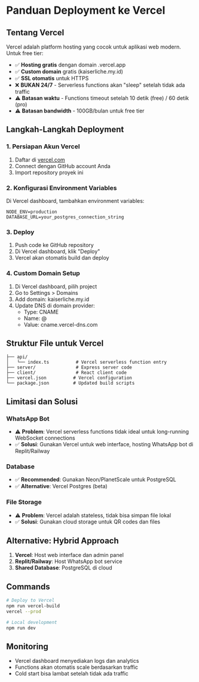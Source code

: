 # Panduan Deployment ke Vercel

## Tentang Vercel
Vercel adalah platform hosting yang cocok untuk aplikasi web modern. Untuk free tier:
- ✅ **Hosting gratis** dengan domain .vercel.app
- ✅ **Custom domain** gratis (kaiserliche.my.id)
- ✅ **SSL otomatis** untuk HTTPS
- ❌ **BUKAN 24/7** - Serverless functions akan "sleep" setelah tidak ada traffic
- ⚠️ **Batasan waktu** - Functions timeout setelah 10 detik (free) / 60 detik (pro)
- ⚠️ **Batasan bandwidth** - 100GB/bulan untuk free tier

## Langkah-Langkah Deployment

### 1. Persiapan Akun Vercel
1. Daftar di [vercel.com](https://vercel.com)
2. Connect dengan GitHub account Anda
3. Import repository proyek ini

### 2. Konfigurasi Environment Variables
Di Vercel dashboard, tambahkan environment variables:
```
NODE_ENV=production
DATABASE_URL=your_postgres_connection_string
```

### 3. Deploy
1. Push code ke GitHub repository
2. Di Vercel dashboard, klik "Deploy"
3. Vercel akan otomatis build dan deploy

### 4. Custom Domain Setup
1. Di Vercel dashboard, pilih project
2. Go to Settings > Domains
3. Add domain: kaiserliche.my.id
4. Update DNS di domain provider:
   - Type: CNAME
   - Name: @
   - Value: cname.vercel-dns.com

## Struktur File untuk Vercel
```
├── api/
│   └── index.ts          # Vercel serverless function entry
├── server/               # Express server code
├── client/               # React client code
├── vercel.json          # Vercel configuration
└── package.json         # Updated build scripts
```

## Limitasi dan Solusi

### WhatsApp Bot
- ⚠️ **Problem**: Vercel serverless functions tidak ideal untuk long-running WebSocket connections
- ✅ **Solusi**: Gunakan Vercel untuk web interface, hosting WhatsApp bot di Replit/Railway

### Database
- ✅ **Recommended**: Gunakan Neon/PlanetScale untuk PostgreSQL
- ✅ **Alternative**: Vercel Postgres (beta)

### File Storage
- ⚠️ **Problem**: Vercel adalah stateless, tidak bisa simpan file lokal
- ✅ **Solusi**: Gunakan cloud storage untuk QR codes dan files

## Alternative: Hybrid Approach
1. **Vercel**: Host web interface dan admin panel
2. **Replit/Railway**: Host WhatsApp bot service
3. **Shared Database**: PostgreSQL di cloud

## Commands
```bash
# Deploy to Vercel
npm run vercel-build
vercel --prod

# Local development
npm run dev
```

## Monitoring
- Vercel dashboard menyediakan logs dan analytics
- Functions akan otomatis scale berdasarkan traffic
- Cold start bisa lambat setelah tidak ada traffic